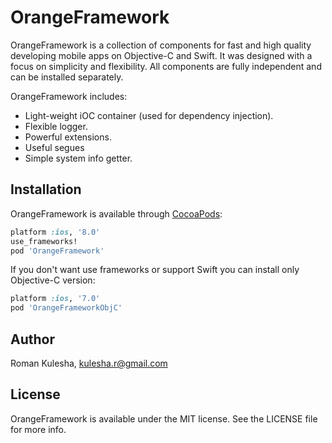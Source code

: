 # OrangeFramework

OrangeFramework is a collection of components for fast and high quality developing mobile apps on Objective-C and Swift. It was designed with a focus on simplicity and flexibility. All components are fully independent and can be installed separately.

OrangeFramework includes:
* Light-weight iOC container (used for dependency injection).
* Flexible logger.
* Powerful extensions.
* Useful segues
* Simple system info getter.

## Installation

OrangeFramework is available through [CocoaPods](http://cocoapods.org):

```ruby
platform :ios, '8.0'
use_frameworks!
pod 'OrangeFramework'
```

If you don't want use frameworks or support Swift you can install only Objective-C version:

```ruby
platform :ios, '7.0'
pod 'OrangeFrameworkObjC'
```

## Author

Roman Kulesha, kulesha.r@gmail.com

## License

OrangeFramework is available under the MIT license. See the LICENSE file for more info.

